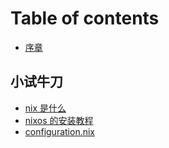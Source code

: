 # Table of contents

* [序章](README.md)

## 小试牛刀

* [nix 是什么](xiao-shi-niu-dao/nix-shi-shen-me.md)
* [nixos 的安装教程](xiao-shi-niu-dao/nixos-de-an-zhuang-jiao-cheng.md)
* [configuration.nix](xiao-shi-niu-dao/untitled.md)

